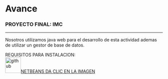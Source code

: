 # Avance

### PROYECTO FINAL: IMC
-------
Nosotros utilizamos java web para el desarrollo de esta actividad ademas de utilizar un gestor de base de datos.

REQUISITOS PARA INSTALACION:
<br>
<a href="https://netbeans.apache.org/download/nb13/nb13.html"><img src="https://upload.wikimedia.org/wikipedia/commons/thumb/9/98/Apache_NetBeans_Logo.svg/1200px-Apache_NetBeans_Logo.svg.png" alt="github" border="0" height="50" />NETBEANS DA CLIC EN LA IMAGEN</a>




